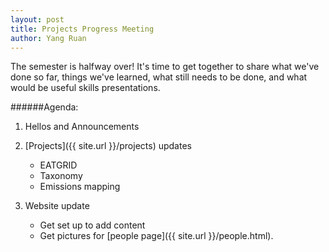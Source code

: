 ```yaml
---
layout: post
title: Projects Progress Meeting
author: Yang Ruan
---
```

The semester is halfway over!  It's time to get together to share what we've done so far, things we've learned, what still needs to be done, and what would be useful skills presentations.

######Agenda:   
1. Hellos and Announcements

2. [Projects]({{ site.url }}/projects) updates
   - EATGRID
   - Taxonomy
   - Emissions mapping
3. Website update
   - Get set up to add content
   - Get pictures for [people page]({{ site.url }}/people.html).